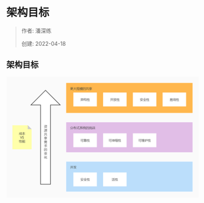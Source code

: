 # 架构目标

> 作者: 潘深练
>
> 创建: 2022-04-18


## 架构目标

![架构目标](../_media/images/06-architecture-target/architecture-target.jpg)